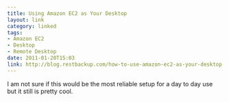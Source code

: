 ```yaml
---
title: Using Amazon EC2 as Your Desktop
layout: link
category: linked
tags:
- Amazon EC2
- Desktop
- Remote Desktop
date: 2011-01-20T15:03
link: http://blog.restbackup.com/how-to-use-amazon-ec2-as-your-desktop
---
```


I am not sure if this would be the most reliable setup for a day to day use but it still is pretty cool.